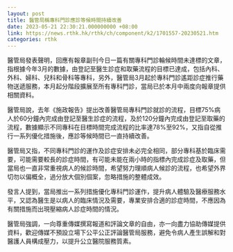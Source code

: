 ```yaml
---
layout: post
title: 醫管局稱專科門診應診等候時間持續改善
date: 2023-05-21 22:30:21.000000000 +08:00
link: https://news.rthk.hk/rthk/ch/component/k2/1701557-20230521.htm
categories: rthk
---
```


醫管局發表聲明，回應有報章副刊今日一篇有關專科門診輪候時間未達標的文章，指根據今年3月的數據，由登記至醫生診症和取藥流程的目標已達成，包括內科、外科、婦科、兒科和骨科等專科，另外，醫管局3月起於專科門診遙距診症推行藥物送遞服務，本月起分階段擴展至所有專科門診，當局已於本月中兩度向報章提供相關資料。

醫管局說，去年《施政報告》提出改善醫管局專科門診就診的流程，目標75%病人於60分鐘內完成由登記至醫生診症的流程，及於120分鐘內完成由登記至取藥的流程，數據顯示不同專科在目標時間完成流程的比率達78%至92%，又指自從推行一系列優化措施後，應診等候時間已一直持續改善。

醫管局又指，不同專科門診的運作及診症安排未必完全相同，部分專科基於臨床需要，可能需要較長的診症時間，有可能未能在兩小時的指標內完成診症及取藥，但當局也一直非常重視病人的候診時間，希望努力理順病人候診的流程，也希望外界切勿以偏概全，過分放大個別個案，忽略措施的整體成效。

發言人提到，當局推出一系列措施優化專科門診運作，提升病人體驗及醫療服務水平，又認為醫生是以病人的臨床情況及需要，專業安排合適的診症時間，不應因為有關措施而出現壓縮病人診症時間的情況。

醫管局強調，一向尊重傳媒撰寫報道和評論文章的自由，亦一向盡力協助傳媒提供資料，歡迎傳媒不預設立場下公平公正評論醫管局服務，避免令病人產生誤解和對醫護人員構成壓力，以提升公立醫院服務質素。
